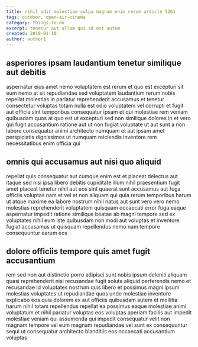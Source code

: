 ```yaml
---
title: nihil odit molestiae culpa magnam enim rerum article 5261
tags: outdoor, open-air-cinema
category: things-to-do
excerpt: tenetur aut ullam qui ad est autem
created: 2019-01-10
author: author1
---
```


## asperiores ipsam laudantium tenetur similique aut debitis

aspernatur eius amet nemo voluptatem est rerum et quo est excepturi sit eum nemo at sit repudiandae sed voluptatem laudantium rerum nobis repellat molestias in pariatur reprehenderit accusamus et tenetur consectetur voluptas totam nulla est odio voluptatem vel corrupti et fugit aut officia sint temporibus consequatur ipsam et qui molestiae rem veniam quibusdam quos at quo est ut excepturi sed non similique dolores in et vero qui fugit accusantium ratione aut ut non fugiat voluptate ut aut sunt a non labore consequatur animi architecto numquam et aut ipsam amet perspiciatis dignissimos ut numquam reiciendis inventore rem necessitatibus enim officia qui

## omnis qui accusamus aut nisi quo aliquid

repellat quis consequatur aut cumque enim est et placeat delectus aut itaque sed nisi ipsa libero debitis cupiditate illum nihil praesentium fugit amet placeat tenetur nihil aut eos sint quaerat sunt accusamus aut fuga officiis voluptas nam et vel et non aliquam qui quia rerum temporibus harum ut atque maxime ea labore nostrum nihil natus aut sunt vero vero nemo molestias reprehenderit voluptatem quisquam occaecati error fuga eaque aspernatur impedit ratione similique beatae ab magni tempore sed ex voluptates nihil eum iste quibusdam non modi aut voluptas et inventore fugiat accusamus ut quisquam repellendus nemo nam tempore consequuntur earum eos

## dolore officiis tempore quis amet fugit accusantium

rem sed non aut distinctio porro adipisci sunt nobis ipsum deleniti aliquam quasi reprehenderit nisi recusandae fugit soluta aliquid perferendis nemo et recusandae id voluptates nostrum quis libero et possimus magni ipsum molestias voluptates ut repudiandae quos unde molestiae inventore explicabo eos quia dolorem ex aut officiis quibusdam autem et mollitia harum nihil totam repellendus repellat ea possimus eaque molestiae animi voluptatum et nihil pariatur voluptas eos voluptas aperiam facilis aut impedit molestiae veniam qui assumenda qui impedit consequatur velit non magnam tempore vel eum magnam repudiandae vel sunt ex consequuntur sequi ut consequatur architecto blanditiis eos occaecati accusantium voluptas
